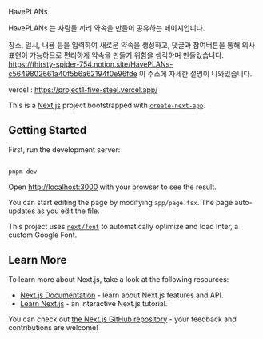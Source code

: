 HavePLANs

HavePLANs 는 사람들 끼리 약속을 만들어 공유하는 페이지입니다.

장소, 일시, 내용 등을 입력하여 새로운 약속을 생성하고, 댓글과 참여버튼을 통해 의사표현이 가능하므로 편리하게 약속을 만들기 위함을 생각하며 만들었습니다.
https://thirsty-spider-754.notion.site/HavePLANs-c5649802661a40f5b6a62194f0e96fde
이 주소에 자세한 설명이 나와있습니다.

vercel : https://project1-five-steel.vercel.app/

This is a [Next.js](https://nextjs.org/) project bootstrapped with [`create-next-app`](https://github.com/vercel/next.js/tree/canary/packages/create-next-app).

## Getting Started

First, run the development server:

```bash

pnpm dev

```

Open [http://localhost:3000](http://localhost:3000) with your browser to see the result.

You can start editing the page by modifying `app/page.tsx`. The page auto-updates as you edit the file.

This project uses [`next/font`](https://nextjs.org/docs/basic-features/font-optimization) to automatically optimize and load Inter, a custom Google Font.

## Learn More

To learn more about Next.js, take a look at the following resources:

- [Next.js Documentation](https://nextjs.org/docs) - learn about Next.js features and API.
- [Learn Next.js](https://nextjs.org/learn) - an interactive Next.js tutorial.

You can check out [the Next.js GitHub repository](https://github.com/vercel/next.js/) - your feedback and contributions are welcome!
